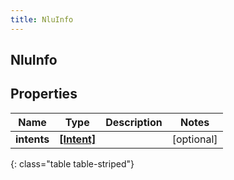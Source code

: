 ```yaml
---
title: NluInfo
---
```

## NluInfo

## Properties

|Name | Type | Description | Notes|
|------------ | ------------- | ------------- | -------------|
| **intents** | [**[Intent]**](Intent.html) |  | [optional] |
{: class="table table-striped"}


